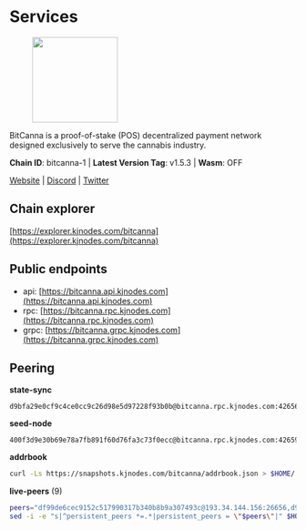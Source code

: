 # Services

<figure><img src="https://raw.githubusercontent.com/kj89/testnet_manuals/main/pingpub/logos/bitcanna.png" width="150" alt=""><figcaption></figcaption></figure>

BitCanna is a proof-of-stake (POS) decentralized payment network designed exclusively to serve the cannabis industry. 

**Chain ID**: bitcanna-1 | **Latest Version Tag**: v1.5.3 | **Wasm**: OFF

[Website](https://www.bitcanna.io) | [Discord](https://discord.gg/9AVrzaVQvs) | [Twitter](https://twitter.com/BitCannaGlobal)




## Chain explorer
[https://explorer.kjnodes.com/bitcanna](https://explorer.kjnodes.com/bitcanna)

## Public endpoints

* api: [https://bitcanna.api.kjnodes.com](https://bitcanna.api.kjnodes.com)
* rpc: [https://bitcanna.rpc.kjnodes.com](https://bitcanna.rpc.kjnodes.com)
* grpc: [https://bitcanna.grpc.kjnodes.com](https://bitcanna.grpc.kjnodes.com)

## Peering

**state-sync**

```text
d9bfa29e0cf9c4ce0cc9c26d98e5d97228f93b0b@bitcanna.rpc.kjnodes.com:42656
```

**seed-node**

```text
400f3d9e30b69e78a7fb891f60d76fa3c73f0ecc@bitcanna.rpc.kjnodes.com:42659
```

**addrbook**
```bash
curl -Ls https://snapshots.kjnodes.com/bitcanna/addrbook.json > $HOME/.bcna/config/addrbook.json
```

**live-peers** (9)
```bash
peers="df99de6cec9152c517990317b340b8b9a307493c@193.34.144.156:26656,d9bfa29e0cf9c4ce0cc9c26d98e5d97228f93b0b@65.109.88.38:42656,d27dc1222e9ab0d90e49490ee315797afa14a03f@65.108.99.254:27656,4e1c2471efb89239fb04a4b75f9f87177fd91d00@95.217.151.241:26656,8e4e1f1e087c76c71c64e477e95495833da82aa2@135.181.173.137:26656,d4cef8cf26d1d6b7167ac6c15601965081176df7@144.91.118.216:26656,89757803f40da51678451735445ad40d5b15e059@169.155.168.66:26656,8a210f1bcfc9015a7bc18dcc5add29c0dce3f2dc@135.181.173.65:26656,881b4ec9a1d37587c44476a22c0864b08b1c88fe@195.3.221.21:13056"
sed -i -e "s|^persistent_peers *=.*|persistent_peers = \"$peers\"|" $HOME/.bcna/config/config.toml
```
